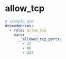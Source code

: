 # allow_tcp

```yaml
# Example use
dependencies:
  - role: allow_tcp
    vars:
      __allowed_tcp_ports:
        - 22
        - 80
        - 443
```
